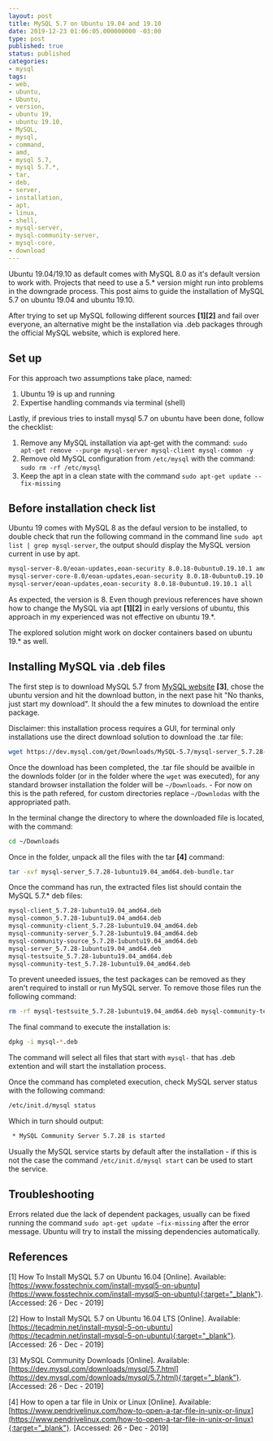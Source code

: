 ```yaml
---
layout: post
title: MySQL 5.7 on Ubuntu 19.04 and 19.10
date: 2019-12-23 01:06:05.000000000 -03:00
type: post
published: true
status: published
categories:
- mysql
tags:
- web,
- ubuntu,
- Ubuntu,
- version,
- ubuntu 19,
- ubuntu 19.10,
- MySQL,
- mysql,
- command,
- amd,
- mysql 5.7,
- mysql 5.7.*,
- tar,
- deb,
- server,
- installation,
- apt,
- linux,
- shell,
- mysql-server,
- mysql-community-server,
- mysql-core,
- download
---
```


Ubuntu 19.04/19.10 as default comes with MySQL 8.0 as it's default version to work with.
Projects that need to use a 5.* version might run into problems in the downgrade
process. This post aims to guide the installation of MySQL 5.7 on ubuntu 19.04
and ubuntu 19.10.

After trying to set up MySQL following different sources **[1][2]** and fail over everyone,
an alternative might be the installation via .deb packages through the official
MySQL website, which is explored here.

## Set up

For this approach two assumptions take place, named:

1. Ubuntu 19 is up and running
2. Expertise handling commands via terminal (shell)

Lastly, if previous tries to install mysql 5.7 on ubuntu have been done, follow
the checklist:

1. Remove any MySQL installation via apt-get with the command: `sudo apt-get remove --purge mysql-server mysql-client mysql-common -y`
2. Remove old MySQL configuration from `/etc/mysql` with the command: `sudo rm -rf /etc/mysql`
3. Keep the apt in a clean state with the command `sudo apt-get update --fix-missing`

## Before installation check list

Ubuntu 19 comes with MySQL 8 as the defaul version to be installed, to double check that
run the following command in the command line `sudo apt list | grep mysql-server`,
the output should display the MySQL version current in use by apt.

```sh
mysql-server-8.0/eoan-updates,eoan-security 8.0.18-0ubuntu0.19.10.1 amd64
mysql-server-core-8.0/eoan-updates,eoan-security 8.0.18-0ubuntu0.19.10.1 amd64
mysql-server/eoan-updates,eoan-security 8.0.18-0ubuntu0.19.10.1 all
```

As expected, the version is 8. Even though previous references have shown how
to change the MySQL via apt **[1][2]** in early versions of ubuntu, this approach in my
experienced was not effective on ubuntu 19.*.

The explored solution might work on docker containers based on ubuntu 19.* as well.

## Installing MySQL via .deb files

The first step is to download MySQL 5.7 from [MySQL website](https://www.cyberpratibha.com/how-to-install-mysql-in-ubuntu) **[3]**,
chose the ubuntu version and hit the download button, in the next pase hit "No thanks, just start my download". It should the a few minutes
to download the entire package.

Disclaimer: this installation process requires a GUI, for terminal only installations
use the direct download solution to download the .tar file:

```sh
wget https://dev.mysql.com/get/Downloads/MySQL-5.7/mysql-server_5.7.28-1ubuntu19.04_amd64.deb-bundle.tar
```

Once the download has been completed, the .tar file should be availble in the
downlods folder (or in the folder where the `wget` was executed), for any standard browser
installation the folder will be `~/Downloads`. - For now on this is the path
refered, for custom directories replace `~/Downlodas` with the appropriated path.

In the terminal change the directory to where the downloaded file is located,
with the command:

```sh
cd ~/Downloads
```

Once in the folder, unpack all the files with the tar **[4]** command:

```sh
tar -xvf mysql-server_5.7.28-1ubuntu19.04_amd64.deb-bundle.tar
```

Once the command has run, the extracted files list should contain the MySQL 5.7.*
deb files:

```sh
mysql-client_5.7.28-1ubuntu19.04_amd64.deb
mysql-common_5.7.28-1ubuntu19.04_amd64.deb
mysql-community-client_5.7.28-1ubuntu19.04_amd64.deb
mysql-community-server_5.7.28-1ubuntu19.04_amd64.deb
mysql-community-source_5.7.28-1ubuntu19.04_amd64.deb
mysql-server_5.7.28-1ubuntu19.04_amd64.deb
mysql-testsuite_5.7.28-1ubuntu19.04_amd64.deb
mysql-community-test_5.7.28-1ubuntu19.04_amd64.deb
```

To prevent uneeded issues, the test packages can be removed as they aren't
required to install or run MySQL server. To remove those files run the
following command:

```sh
rm -rf mysql-testsuite_5.7.28-1ubuntu19.04_amd64.deb mysql-community-test_5.7.28-1ubuntu19.04_amd64.deb
```

The final command to execute the installation is:

```sh
dpkg -i mysql-*.deb
```

The command will select all files that start with `mysql-` that has .deb extention
and will start the installation process.

Once the command has completed execution, check MySQL server status with
the following command:

```sh
/etc/init.d/mysql status
```

Which in turn should output:

```sh
 * MySQL Community Server 5.7.28 is started
```

Usually the MySQL service starts by default after the installation - if this is
not the case the command `/etc/init.d/mysql start` can be used to start the
service.

## Troubleshooting

Errors related due the lack of dependent packages, usually can be fixed
running the command `sudo apt-get update –fix-missing` after the
error message. Ubuntu will try to install the missing dependencies automatically.

## References

[1] How To Install MySQL 5.7 on Ubuntu 16.04 [Online]. Available: [https://www.fosstechnix.com/install-mysql5-on-ubuntu](https://www.fosstechnix.com/install-mysql5-on-ubuntu){:target="_blank"}. [Accessed: 26 - Dec - 2019]

[2]  How to Install MySQL 5.7 on Ubuntu 16.04 LTS [Online]. Available: [https://tecadmin.net/install-mysql-5-on-ubuntu](https://tecadmin.net/install-mysql-5-on-ubuntu){:target="_blank"}. [Accessed: 26 - Dec - 2019]

[3] MySQL Community Downloads [Online]. Available: [https://dev.mysql.com/downloads/mysql/5.7.html](https://dev.mysql.com/downloads/mysql/5.7.html){:target="_blank"}. [Accessed: 26 - Dec - 2019]

[4] How to open a tar file in Unix or Linux [Online]. Available: [https://www.pendrivelinux.com/how-to-open-a-tar-file-in-unix-or-linux](https://www.pendrivelinux.com/how-to-open-a-tar-file-in-unix-or-linux){:target="_blank"}. [Accessed: 26 - Dec - 2019]